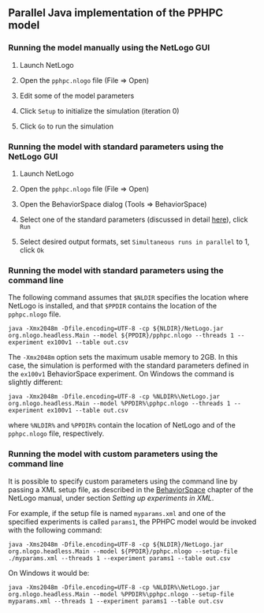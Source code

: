 ## Parallel Java implementation of the PPHPC model

### Running the model manually using the NetLogo GUI

1. Launch NetLogo

2. Open the `pphpc.nlogo` file (File => Open)

3. Edit some of the model parameters

4. Click `Setup` to initialize the simulation (iteration 0)

5. Click `Go` to run the simulation

### Running the model with standard parameters using the NetLogo GUI

1. Launch NetLogo

2. Open the `pphpc.nlogo` file (File => Open)

3. Open the BehaviorSpace dialog (Tools => BehaviorSpace)

4. Select one of the standard parameters (discussed in detail
[here](https://peerj.com/articles/cs-36/)), click `Run`

5. Select desired output formats, set 
`Simultaneous runs in parallel` to 1, click `Ok`

### Running the model with standard parameters using the command line

The following command assumes that `$NLDIR` specifies the location where
NetLogo is installed, and that `$PPDIR` contains the location of the
`pphpc.nlogo` file.

```
java -Xmx2048m -Dfile.encoding=UTF-8 -cp ${NLDIR}/NetLogo.jar org.nlogo.headless.Main --model ${PPDIR}/pphpc.nlogo --threads 1 --experiment ex100v1 --table out.csv
```

The `-Xmx2048m` option sets the maximum usable memory to 2GB. In this
case, the simulation is performed with the standard parameters defined
in the `ex100v1` BehaviorSpace experiment. On Windows the command is
slightly different:

```
java -Xmx2048m -Dfile.encoding=UTF-8 -cp %NLDIR%\NetLogo.jar org.nlogo.headless.Main --model %PPDIR%\pphpc.nlogo --threads 1 --experiment ex100v1 --table out.csv
```

where `%NLDIR%` and `%PPDIR%` contain the location of NetLogo and of the
`pphpc.nlogo` file, respectively.

### Running the model with custom parameters using the command line

It is possible to specify custom parameters using the command line by
passing a XML setup file, as described in the 
[BehaviorSpace](https://ccl.northwestern.edu/netlogo/docs/behaviorspace.html)
chapter of the NetLogo manual, under section 
*Setting up experiments in XML*.

For example, if the setup file is named `myparams.xml` and one of the
specified experiments is called `params1`, the PPHPC model would be
invoked with the following command:

```
java -Xms2048m -Dfile.encoding=UTF-8 -cp ${NLDIR}/NetLogo.jar org.nlogo.headless.Main --model ${PPDIR}/pphpc.nlogo --setup-file ./myparams.xml --threads 1 --experiment params1 --table out.csv
```

On Windows it would be:


```
java -Xms2048m -Dfile.encoding=UTF-8 -cp %NLDIR%\NetLogo.jar org.nlogo.headless.Main --model %PPDIR%\pphpc.nlogo --setup-file myparams.xml --threads 1 --experiment params1 --table out.csv
```

